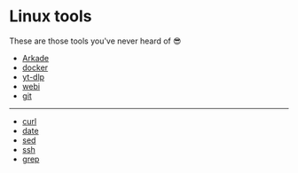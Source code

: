 # Linux tools

These are those tools you've never heard of :sunglasses:

<!-- TOC -->

- [Arkade](https://github.com/lbrealdev/0k-linux/blob/main/tools/installed-tools/arkade.md)
- [docker](https://github.com/lbrealdev/0k-linux/blob/main/tools/dev-tools/installed-tools/docker.md)
- [yt-dlp](https://github.com/lbrealdev/0k-linux/blob/main/tools/installed-tools/yt-dlp.md)
- [webi](https://github.com/lbrealdev/0k-linux/blob/main/tools/installed-tools/webi.md)
- [git](https://github.com/lbrealdev/0k-linux/blob/main/tools/installed-tools/git.md)

---------------------------------------

- [curl](https://github.com/lbrealdev/0k-linux/blob/main/tools/native-tools/curl.md)
- [date](https://github.com/lbrealdev/0k-linux/blob/main/tools/native-tools/date.md)
- [sed](https://github.com/lbrealdev/0k-linux/blob/main/tools/native-tools/sed.md)
- [ssh](https://github.com/lbrealdev/0k-linux/blob/main/tools/native-tools/ssh.md)
- [grep](https://github.com/lbrealdev/0k-linux/blob/main/tools/native-tools/grep.md)
